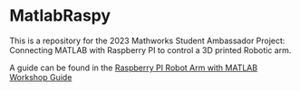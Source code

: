 # MatlabRaspy

This is a repository for the 2023 Mathworks Student Ambassador Project:
Connecting MATLAB with Raspberry PI to control a 3D printed Robotic arm.

A guide can be found in the [Raspberry PI Robot Arm with MATLAB Workshop Guide](./Raspberry%20PI%20Robot%20Arm%20with%20MATLAB%20Workshop%20Guide.pdf)
